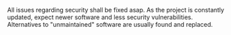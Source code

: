 All issues regarding security shall be fixed asap. As the project is constantly updated, expect newer software and less security vulnerabilities. Alternatives to "unmaintained" software are usually found and replaced.
